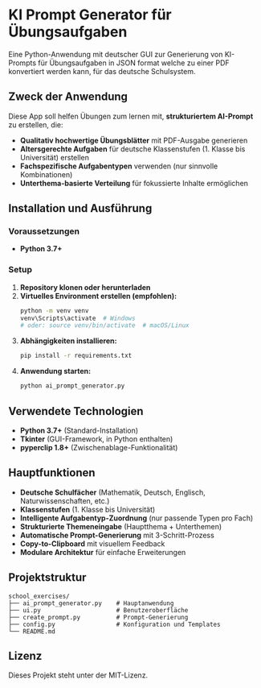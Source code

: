 # KI Prompt Generator für Übungsaufgaben

Eine Python-Anwendung mit deutscher GUI zur Generierung von KI-Prompts für Übungsaufgaben in JSON format welche zu einer PDF konvertiert werden kann, für das deutsche Schulsystem.

## Zweck der Anwendung

Diese App soll helfen Übungen zum lernen mit, **strukturiertem AI-Prompt** zu erstellen, die:

- **Qualitativ hochwertige Übungsblätter** mit PDF-Ausgabe generieren
- **Altersgerechte Aufgaben** für deutsche Klassenstufen (1. Klasse bis Universität) erstellen
- **Fachspezifische Aufgabentypen** verwenden (nur sinnvolle Kombinationen)
- **Unterthema-basierte Verteilung** für fokussierte Inhalte ermöglichen

## Installation und Ausführung

### Voraussetzungen

- **Python 3.7+**

### Setup

1. **Repository klonen oder herunterladen**
2. **Virtuelles Environment erstellen (empfohlen):**
   ```bash
   python -m venv venv
   venv\Scripts\activate  # Windows
   # oder: source venv/bin/activate  # macOS/Linux
   ```
3. **Abhängigkeiten installieren:**
   ```bash
   pip install -r requirements.txt
   ```
4. **Anwendung starten:**
   ```bash
   python ai_prompt_generator.py
   ```

## Verwendete Technologien

- **Python 3.7+** (Standard-Installation)
- **Tkinter** (GUI-Framework, in Python enthalten)
- **pyperclip 1.8+** (Zwischenablage-Funktionalität)

## Hauptfunktionen

- **Deutsche Schulfächer** (Mathematik, Deutsch, Englisch, Naturwissenschaften, etc.)
- **Klassenstufen** (1. Klasse bis Universität)
- **Intelligente Aufgabentyp-Zuordnung** (nur passende Typen pro Fach)
- **Strukturierte Themeneingabe** (Hauptthema + Unterthemen)
- **Automatische Prompt-Generierung** mit 3-Schritt-Prozess
- **Copy-to-Clipboard** mit visuellem Feedback
- **Modulare Architektur** für einfache Erweiterungen

## Projektstruktur

```
school_exercises/
├── ai_prompt_generator.py    # Hauptanwendung
├── ui.py                     # Benutzeroberfläche
├── create_prompt.py          # Prompt-Generierung
├── config.py                 # Konfiguration und Templates
└── README.md
```

## Lizenz

Dieses Projekt steht unter der MIT-Lizenz.
